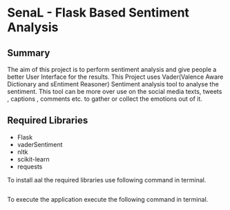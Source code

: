 # SenaL - Flask Based Sentiment Analysis

## Summary

The aim of this project is to perform sentiment analysis and give people a better User Interface for the results.
This Project uses Vader(Valence Aware Dictionary and sEntiment Reasoner) Sentiment  analysis tool to analyse the sentiment. 
This tool can be more over use on the social media texts, tweets , captions , comments etc. to gather or collect the emotions out of it.

## Required Libraries 

- Flask
- vaderSentiment
- nltk
- scikit-learn
- requests

To install aal the required libraries use following command in terminal.
```s pip install -r requirements.txt
```
To execute the application execute the following command in terminal.
```s python app.py
```
